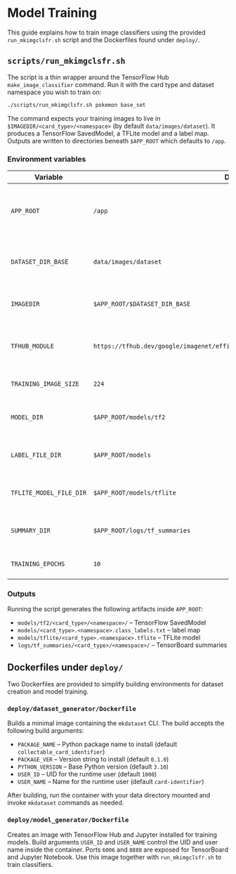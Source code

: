 # Model Training

This guide explains how to train image classifiers using the provided
`run_mkimgclsfr.sh` script and the Dockerfiles found under `deploy/`.

## `scripts/run_mkimgclsfr.sh`

The script is a thin wrapper around the TensorFlow Hub `make_image_classifier`
command. Run it with the card type and dataset namespace you wish to train on:

```bash
./scripts/run_mkimgclsfr.sh pokemon base_set
```

The command expects your training images to live in
`$IMAGEDIR/<card_type>/<namespace>` (by default `data/images/dataset`).  It
produces a TensorFlow SavedModel, a TFLite model and a label map.  Outputs are
written to directories beneath `$APP_ROOT` which defaults to `/app`.

### Environment variables

| Variable | Default | Description |
|----------|---------|-------------|
| `APP_ROOT` | `/app` | Root directory for datasets and models inside the container. |
| `DATASET_DIR_BASE` | `data/images/dataset` | Location of dataset images relative to `APP_ROOT`. |
| `IMAGEDIR` | `$APP_ROOT/$DATASET_DIR_BASE` | Directory containing training images. |
| `TFHUB_MODULE` | `https://tfhub.dev/google/imagenet/efficientnet_v2_imagenet1k_b0/feature_vector/2` | TensorFlow Hub module to use as the feature extractor. |
| `TRAINING_IMAGE_SIZE` | `224` | Input image size for the model. |
| `MODEL_DIR` | `$APP_ROOT/models/tf2` | Destination directory for the SavedModel. |
| `LABEL_FILE_DIR` | `$APP_ROOT/models` | Folder where the label map is written. |
| `TFLITE_MODEL_FILE_DIR` | `$APP_ROOT/models/tflite` | Folder for the exported TFLite model. |
| `SUMMARY_DIR` | `$APP_ROOT/logs/tf_summaries` | TensorBoard summary output directory. |
| `TRAINING_EPOCHS` | `10` | Number of training epochs. |

### Outputs

Running the script generates the following artifacts inside `APP_ROOT`:

- `models/tf2/<card_type>/<namespace>/` – TensorFlow SavedModel
- `models/<card_type>.<namespace>.class_labels.txt` – label map
- `models/tflite/<card_type>.<namespace>.tflite` – TFLite model
- `logs/tf_summaries/<card_type>/<namespace>/` – TensorBoard summaries

## Dockerfiles under `deploy/`

Two Dockerfiles are provided to simplify building environments for dataset
creation and model training.

### `deploy/dataset_generator/Dockerfile`

Builds a minimal image containing the `mkdataset` CLI.  The build accepts the
following build arguments:

- `PACKAGE_NAME` – Python package name to install (default
  `collectable_card_identifier`)
- `PACKAGE_VER` – Version string to install (default `0.1.0`)
- `PYTHON_VERSION` – Base Python version (default `3.10`)
- `USER_ID` – UID for the runtime user (default `1000`)
- `USER_NAME` – Name for the runtime user (default `card-identifier`)

After building, run the container with your data directory mounted and invoke
`mkdataset` commands as needed.

### `deploy/model_generator/Dockerfile`

Creates an image with TensorFlow Hub and Jupyter installed for training models.
Build arguments `USER_ID` and `USER_NAME` control the UID and user name inside
the container.  Ports `6006` and `8888` are exposed for TensorBoard and
Jupyter Notebook. Use this image together with `run_mkimgclsfr.sh` to train
classifiers.

